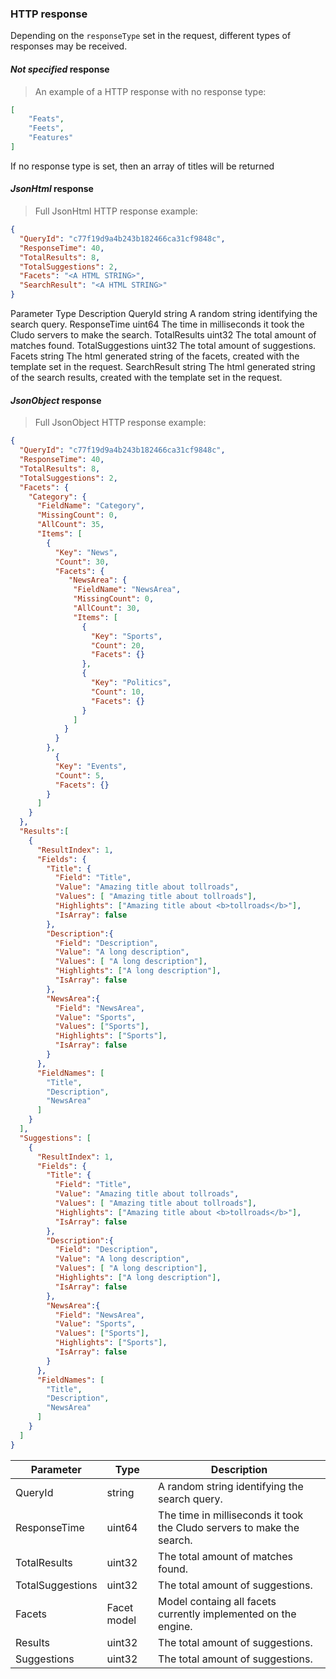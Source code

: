 ### HTTP response

Depending on the `responseType` set in the request, different types of responses may be received.





#### *Not specified* response

> An example of a HTTP response with no response type:

```json
[
    "Feats",
    "Feets",
    "Features"
]
```

If no response type is set, then an array of titles will be returned





#### *JsonHtml* response

> Full JsonHtml HTTP response example:

```json
{
  "QueryId": "c77f19d9a4b243b182466ca31cf9848c",
  "ResponseTime": 40,
  "TotalResults": 8,
  "TotalSuggestions": 2,
  "Facets": "<A HTML STRING>",
  "SearchResult": "<A HTML STRING>"
}
```

  <thead>
    <tr>
      <th>Parameter</th>
      <th>Type</th>
      <th>Description</th>
    </tr>
  </thead>
  <tbody>
    <tr>
      <td>QueryId</td>
      <td>string</td>
      <td>A random string identifying the search query.</td>
    </tr>
    <tr>
      <td>ResponseTime</td>
      <td>uint64</td>
      <td>The time in milliseconds it took the Cludo servers to make the search.</td>
    </tr>
    <tr>
      <td>TotalResults</td>
      <td>uint32</td>
      <td>The total amount of matches found.</td>
    </tr>
    <tr>
      <td>TotalSuggestions</td>
      <td>uint32</td>
      <td>The total amount of suggestions.</td>
    </tr>
    <tr>
      <td>Facets</td>
      <td>string</td>
      <td>The html generated string of the facets, created with the template set in the request.</td>
    </tr>
    <tr>
      <td>SearchResult</td>
      <td>string</td>
      <td>The html generated string of the search results, created with the template set in the request.</td>
    </tr>
  </tbody>
</table>





#### *JsonObject* response

> Full JsonObject HTTP response example:

```json
{
  "QueryId": "c77f19d9a4b243b182466ca31cf9848c",
  "ResponseTime": 40,
  "TotalResults": 8,
  "TotalSuggestions": 2,
  "Facets": {
    "Category": {
      "FieldName": "Category",
      "MissingCount": 0,
      "AllCount": 35,
      "Items": [
        {
          "Key": "News",
          "Count": 30,
          "Facets": {
             "NewsArea": {
              "FieldName": "NewsArea",
              "MissingCount": 0,
              "AllCount": 30,
              "Items": [
                {
                  "Key": "Sports",
                  "Count": 20,
                  "Facets": {}
                },
                {
                  "Key": "Politics",
                  "Count": 10,
                  "Facets": {}
                }
              ]
            }
          }
        },
          {
          "Key": "Events",
          "Count": 5,
          "Facets": {}
        }
      ]
    }  
  },
  "Results":[
    {
      "ResultIndex": 1,
      "Fields": {
        "Title": {
          "Field": "Title",
          "Value": "Amazing title about tollroads",
          "Values": [ "Amazing title about tollroads"],
          "Highlights": ["Amazing title about <b>tollroads</b>"],
          "IsArray": false
        },
        "Description":{
          "Field": "Description",
          "Value": "A long description",
          "Values": [ "A long description"],
          "Highlights": ["A long description"],
          "IsArray": false
        },
        "NewsArea":{
          "Field": "NewsArea",
          "Value": "Sports",
          "Values": ["Sports"],
          "Highlights": ["Sports"],
          "IsArray": false
        }
      },
      "FieldNames": [
        "Title",
        "Description",
        "NewsArea"
      ]
    }
  ],
  "Suggestions": [
    {
      "ResultIndex": 1,
      "Fields": {
        "Title": {
          "Field": "Title",
          "Value": "Amazing title about tollroads",
          "Values": [ "Amazing title about tollroads"],
          "Highlights": ["Amazing title about <b>tollroads</b>"],
          "IsArray": false
        },
        "Description":{
          "Field": "Description",
          "Value": "A long description",
          "Values": [ "A long description"],
          "Highlights": ["A long description"],
          "IsArray": false
        },
        "NewsArea":{
          "Field": "NewsArea",
          "Value": "Sports",
          "Values": ["Sports"],
          "Highlights": ["Sports"],
          "IsArray": false
        }
      },
      "FieldNames": [
        "Title",
        "Description",
        "NewsArea"
      ]
    }
  ]
}
```


<table>
  <thead>
    <tr>
      <th>Parameter</th>
      <th>Type</th>
      <th>Description</th>
    </tr>
  </thead>
  <tbody>
    <tr>
      <td>QueryId</td>
      <td>string</td>
      <td>A random string identifying the search query.</td>
    </tr>
    <tr>
      <td>ResponseTime</td>
      <td>uint64</td>
      <td>The time in milliseconds it took the Cludo servers to make the search.</td>
    </tr>
    <tr>
      <td>TotalResults</td>
      <td>uint32</td>
      <td>The total amount of matches found.</td>
    </tr>
    <tr>
      <td>TotalSuggestions</td>
      <td>uint32</td>
      <td>The total amount of suggestions.</td>
    </tr>
    <tr>
      <td>Facets</td>
      <td>Facet model</td>
      <td>Model containg all facets currently implemented on the engine.</td>
    </tr>
    <tr>
      <td>Results</td>
      <td>uint32</td>
      <td>The total amount of suggestions.</td>
    </tr>
    <tr>
      <td>Suggestions</td>
      <td>uint32</td>
      <td>The total amount of suggestions.</td>
    </tr>
  </tbody>
</table>